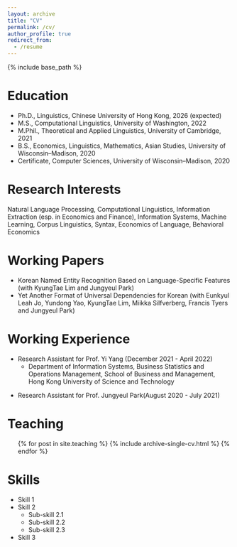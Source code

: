 ```yaml
---
layout: archive
title: "CV"
permalink: /cv/
author_profile: true
redirect_from:
  - /resume
---
```


{% include base_path %}

Education
======
* Ph.D., Linguistics, Chinese University of Hong Kong, 2026 (expected)
* M.S., Computational Linguistics, University of Washington, 2022
* M.Phil., Theoretical and Applied Linguistics, University of Cambridge, 2021
* B.S., Economics, Linguistics, Mathematics, Asian Studies, University of Wisconsin–Madison, 2020
* Certificate, Computer Sciences, University of Wisconsin–Madison, 2020

Research Interests
======

Natural Language Processing, Computational Linguistics, Information Extraction (esp. in Economics and Finance), Information Systems, Machine Learning, Corpus Linguistics, Syntax, Economics of Language, Behavioral Economics

Working Papers
======
<!--
  <ul>{% for post in site.workingpaper %}
    {% include archive-single-cv.html %}
  {% endfor %}</ul> 
-->
* Korean Named Entity Recognition Based on Language-Specific Features (with KyungTae Lim and Jungyeul Park) 
* Yet Another Format of Universal Dependencies for Korean (with Eunkyul Leah Jo, Yundong Yao, KyungTae Lim, Miikka Silfverberg, Francis Tyers and Jungyeul Park)

Working Experience
======
* Research Assistant for Prof. Yi Yang (December 2021 - April 2022)
  * Department of Information Systems, Business Statistics and Operations Management, School of Business and Management, Hong Kong University of Science and Technology
<!--  * Duties included: Tagging issues 
  * Supervisor: Prof. Yi Yang -->

* Research Assistant for Prof. Jungyeul Park(August 2020 - July 2021)
<!--  * Github University
  * Duties included: Merging pull requests 
  * Supervisor: Prof. Jungyeul Park -->

Teaching
======
  <ul>{% for post in site.teaching %}
    {% include archive-single-cv.html %}
  {% endfor %}</ul>

Skills
======
* Skill 1
* Skill 2
  * Sub-skill 2.1
  * Sub-skill 2.2
  * Sub-skill 2.3
* Skill 3

<!--
Publications
======
  <ul>{% for post in site.publications %}
    {% include archive-single-cv.html %}
  {% endfor %}</ul>

Talks
======
  <ul>{% for post in site.talks %}
    {% include archive-single-talk-cv.html %}
  {% endfor %}</ul>

Service and leadership
======
* Currently signed in to 43 different slack teams
-->
